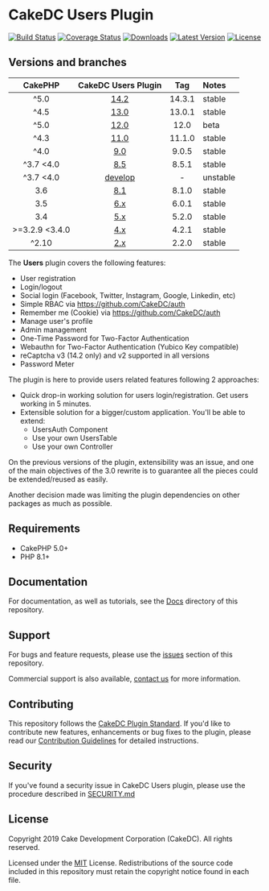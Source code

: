 CakeDC Users Plugin
===================

[![Build Status](https://img.shields.io/github/workflow/status/CakeDC/users/CI/master?style=flat-square)](https://github.com/CakeDC/users/actions?query=workflow%3ACI+branch%3Amaster)
[![Coverage Status](https://img.shields.io/codecov/c/gh/CakeDC/users.svg?style=flat-square)](https://codecov.io/gh/CakeDC/users)
[![Downloads](https://poser.pugx.org/CakeDC/users/d/total.png)](https://packagist.org/packages/CakeDC/users)
[![Latest Version](https://poser.pugx.org/CakeDC/users/v/stable.png)](https://packagist.org/packages/CakeDC/users)
[![License](https://poser.pugx.org/CakeDC/users/license.svg)](https://packagist.org/packages/CakeDC/users)

Versions and branches
---------------------

|    CakePHP     |                    CakeDC Users Plugin                     |  Tag   | Notes    |
|:--------------:|:----------------------------------------------------------:|:------:|:---------|
|      ^5.0      | [14.2](https://github.com/cakedc/users/tree/14.next-cake5) | 14.3.1 | stable   |
|      ^4.5      | [13.0](https://github.com/cakedc/users/tree/13.next-cake4) | 13.0.1 | stable   |
|      ^5.0      | [12.0](https://github.com/cakedc/users/tree/12.next-cake5) |  12.0  | beta     |
|      ^4.3      | [11.0](https://github.com/cakedc/users/tree/11.next-cake4) | 11.1.0 | stable   |
|      ^4.0      |     [9.0](https://github.com/cakedc/users/tree/9.next)     | 9.0.5  | stable   |
|   ^3.7  <4.0   |     [8.5](https://github.com/cakedc/users/tree/8.next)     | 8.5.1  | stable   |
|   ^3.7  <4.0   |  [develop](https://github.com/cakedc/users/tree/develop)   |   -    | unstable |
|      3.6       |     [8.1](https://github.com/cakedc/users/tree/8.1.0)      | 8.1.0  | stable   |
|      3.5       |      [6.x](https://github.com/cakedc/users/tree/6.x)       | 6.0.1  | stable   |
|      3.4       |      [5.x](https://github.com/cakedc/users/tree/5.x)       | 5.2.0  | stable   |
| >=3.2.9 <3.4.0 |      [4.x](https://github.com/cakedc/users/tree/4.x)       | 4.2.1  | stable   |
|     ^2.10      |      [2.x](https://github.com/cakedc/users/tree/2.x)       | 2.2.0  | stable   |

The  **Users** plugin covers the following features:

* User registration
* Login/logout
* Social login (Facebook, Twitter, Instagram, Google, Linkedin, etc)
* Simple RBAC via https://github.com/CakeDC/auth
* Remember me (Cookie) via https://github.com/CakeDC/auth
* Manage user's profile
* Admin management
* One-Time Password for Two-Factor Authentication
* Webauthn for Two-Factor Authentication (Yubico Key compatible)
* reCaptcha v3 (14.2 only) and v2 supported in all versions
* Password Meter

The plugin is here to provide users related features following 2 approaches:

* Quick drop-in working solution for users login/registration. Get users working in 5 minutes.
* Extensible solution for a bigger/custom application. You'll be able to extend:
  * UsersAuth Component
  * Use your own UsersTable
  * Use your own Controller

On the previous versions of the plugin, extensibility was an issue, and one of the main
objectives of the 3.0 rewrite is to guarantee all the pieces could be extended/reused as
easily.

Another decision made was limiting the plugin dependencies on other packages as much as possible.

Requirements
------------

* CakePHP 5.0+
* PHP 8.1+

Documentation
-------------

For documentation, as well as tutorials, see the [Docs](Docs/Home.md) directory of this repository.

Support
-------

For bugs and feature requests, please use the [issues](https://github.com/CakeDC/users/issues) section of this repository.

Commercial support is also available, [contact us](https://www.cakedc.com/contact) for more information.

Contributing
------------

This repository follows the [CakeDC Plugin Standard](https://www.cakedc.com/plugin-standard). If you'd like to contribute new features, enhancements or bug fixes to the plugin, please read our [Contribution Guidelines](https://www.cakedc.com/contribution-guidelines) for detailed instructions.

Security
------------

If you've found a security issue in CakeDC Users plugin, please use the procedure described in [SECURITY.md](.github/SECURITY.md)

License
-------

Copyright 2019 Cake Development Corporation (CakeDC). All rights reserved.

Licensed under the [MIT](http://www.opensource.org/licenses/mit-license.php) License. Redistributions of the source code included in this repository must retain the copyright notice found in each file.
